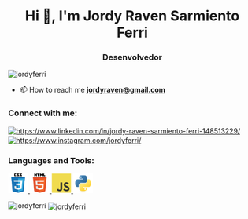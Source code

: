 <h1 align="center">Hi 👋, I'm Jordy Raven Sarmiento Ferri</h1>
<h3 align="center">Desenvolvedor</h3>

<p align="left"> <img src="https://komarev.com/ghpvc/?username=jordyferri&label=Profile%20views&color=0e75b6&style=flat" alt="jordyferri" /> </p>

- 📫 How to reach me **jordyraven@gmail.com**

<h3 align="left">Connect with me:</h3>
<p align="left">
<a href="https://linkedin.com/in/jordy-raven-sarmiento-ferri-148513229/" target="blank"><img align="center" src="https://raw.githubusercontent.com/rahuldkjain/github-profile-readme-generator/master/src/images/icons/Social/linked-in-alt.svg" alt="https://www.linkedin.com/in/jordy-raven-sarmiento-ferri-148513229/" height="30" width="40" /></a>
<a href="https://instagram.com/jordyferri/" target="blank"><img align="center" src="https://raw.githubusercontent.com/rahuldkjain/github-profile-readme-generator/master/src/images/icons/Social/instagram.svg" alt="https://www.instagram.com/jordyferri/" height="30" width="40" /></a>
</p>

<h3 align="left">Languages and Tools:</h3>
<p align="left"> <a href="https://www.w3schools.com/css/" target="_blank" rel="noreferrer"> <img src="https://raw.githubusercontent.com/devicons/devicon/master/icons/css3/css3-original-wordmark.svg" alt="css3" width="40" height="40"/> </a> <a href="https://www.w3.org/html/" target="_blank" rel="noreferrer"> <img src="https://raw.githubusercontent.com/devicons/devicon/master/icons/html5/html5-original-wordmark.svg" alt="html5" width="40" height="40"/> </a> <a href="https://developer.mozilla.org/en-US/docs/Web/JavaScript" target="_blank" rel="noreferrer"> <img src="https://raw.githubusercontent.com/devicons/devicon/master/icons/javascript/javascript-original.svg" alt="javascript" width="40" height="40"/> </a> <a href="https://www.python.org" target="_blank" rel="noreferrer"> <img src="https://raw.githubusercontent.com/devicons/devicon/master/icons/python/python-original.svg" alt="python" width="40" height="40"/> </a> </p>

<p><img align="left" src="https://github-readme-stats.vercel.app/api/top-langs?username=jordyferri&show_icons=true&locale=en&layout=compact" alt="jordyferri" /></p>

<p>&nbsp;<img align="center" src="https://github-readme-stats.vercel.app/api?username=jordyferri&show_icons=true&locale=en" alt="jordyferri" /></p>
